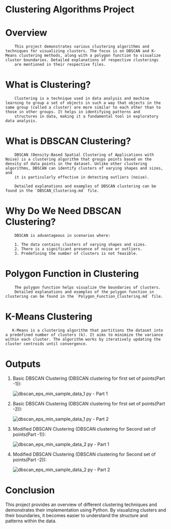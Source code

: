 # Clustering Algorithms Project

  # Overview

        This project demonstrates various clustering algorithms and techniques for visualizing clusters. The focus is on DBSCAN and K-Means clustering methods, along with a polygon function to visualize cluster boundaries. Detailed explanations of respective clusterings 
        are mentioned in their respective files.

  # What is Clustering?

        Clustering is a technique used in data analysis and machine learning to group a set of objects in such a way that objects in the same group (called a cluster) are more similar to each other than to those in other groups. It helps in identifying patterns and 
        structures in data, making it a fundamental tool in exploratory data analysis.

  # What is DBSCAN Clustering?

        DBSCAN (Density-Based Spatial Clustering of Applications with Noise) is a clustering algorithm that groups points based on the density of data points in the dataset. Unlike other clustering algorithms, DBSCAN can identify clusters of varying shapes and sizes, and 
        it is particularly effective in detecting outliers (noise).

        Detailed explanations and examples of DBSCAN clustering can be found in the `DBSCAN_Clustering.md` file.

  # Why Do We Need DBSCAN Clustering?

        DBSCAN is advantageous in scenarios where:

        1. The data contains clusters of varying shapes and sizes.
        2. There is a significant presence of noise or outliers.
        3. Predefining the number of clusters is not feasible.

  # Polygon Function in Clustering

        The polygon function helps visualize the boundaries of clusters.
        Detailed explanations and examples of the polygon function in clustering can be found in the `Polygon_Function_Clustering.md` file.

  # K-Means Clustering

       K-Means is a clustering algorithm that partitions the dataset into a predefined number of clusters (k). It aims to minimize the variance within each cluster. The algorithm works by iteratively updating the cluster centroids until convergence.

  # Outputs

  1. Basic DBSCAN Clustering (DBSCAN clustering for first set of points(Part -1)):

        ![dbscan_eps_min_sample_data_1 py - Part 1](https://github.com/Viralli/Clustering/assets/92823324/4b378bcf-eb5b-4369-a710-3b513e226578)

  2. Basic DBSCAN Clustering (DBSCAN clustering for first set of points(Part -2)):

        ![dbscan_eps_min_sample_data_1 py - Part 2](https://github.com/Viralli/Clustering/assets/92823324/08a54178-3c6a-4013-8a5c-dc7d1f721d1a)

  3. Modified DBSCAN Clustering (DBSCAN clustering for Second set of points(Part -1)):

        ![dbscan_eps_min_sample_data_2 py - Part 1](https://github.com/Viralli/Clustering/assets/92823324/84140b5c-e120-4909-b3d6-710a9884ff58)

  4. Modified DBSCAN Clustering (DBSCAN clustering for Second set of points(Part -2)):

        ![dbscan_eps_min_sample_data_2 py - Part 2](https://github.com/Viralli/Clustering/assets/92823324/00681472-8545-4df3-a95e-62eff0be282a)

  # Conclusion

  This project provides an overview of different clustering techniques and demonstrates their implementation using Python. By visualizing clusters and their boundaries, it becomes easier to understand the structure and patterns within the data.   
